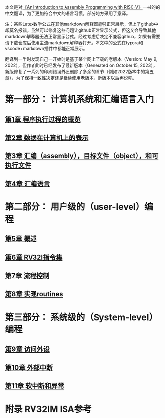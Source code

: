 本文是对[《An Introduction to Assembly Programming with RISC-V》](https://riscv-programming.org/book/riscv-book.html)一书的的中文翻译，为了更加符合中文的语言习惯，部分地方采用了意译。  

 注：某些Latex数学公式在其他markdown解释器能够正常展示，但上了github中却莫名报错，虽然可以修复这些问题让github正常显示公式，但这又会导致其他markdown解释器无法正常显示公式。经过考虑后决定不兼容github，如果有需要请下载仓库后使用主流markdown解释器打开。本文中的公式在typora和vscode+markdown插件中都能正常展示。

翻译到一半时发现自己一开始时是基于某个网上下载的老版本（Version: May 9, 2022），但作者此时已经发布了最新版本（Generated on October 15, 2023），新版修复了一系列的印刷错误外还删除了多余的章节（例如2022版本中的第五章），为了保持一致性决定还是继续使用老版本，新版本以后再说吧。




# 第一部分： 计算机系统和汇编语言入门
## [第1章 程序执行过程的概览](./ch1.md)
## [第2章 数据在计算机上的表示](./ch2.md)
## [第3章 汇编（assembly），目标文件（object），和可执行文件](./ch3.md)
## [第4章 汇编语言](./ch4.md)



# 第二部分： 用户级的（user-level）编程
## [第5章 概述](./ch5.md)
## [第6章 RV32I指令集](./ch6.md)
## [第7章 流程控制](./ch7.md)
## [第8章 实现routines](./ch8.md)



# 第三部分： 系统级的（System-level）编程 

## [第9章 访问外设](./ch9.md)

## [第10章 外部中断](./ch10.md)

## [第11章 软中断和异常](./ch11.md)



# 附录 RV32IM ISA参考

